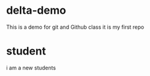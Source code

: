 # delta-demo
This is a demo for git and Github class
it is my first repo

# student
i am a new students